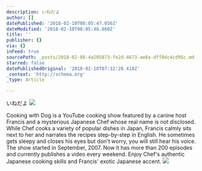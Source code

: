 ```yaml
---
description: いねだよ
author: []
datePublished: '2018-02-10T08:05:47.056Z'
dateModified: '2018-02-10T08:05:46.860Z'
title: ''
publisher: {}
via: {}
inFeed: true
sourcePath: _posts/2018-02-08-4a205873-fe2d-4673-ae8a-dff8dc4cd95c.md
starred: false
datePublishedOriginal: '2018-02-10T07:32:28.418Z'
_context: 'http://schema.org'
_type: Article

---
```

いねだよ
![](https://the-grid-user-content.s3-us-west-2.amazonaws.com/5bd91c12-5102-442f-b238-afe29ce89254.jpg)

Cooking with Dog is a YouTube cooking show featured by a canine host Francis and a mysterious Japanese Chef whose real name is not disclosed. While Chef cooks a variety of popular dishes in Japan, Francis calmly sits next to her and narrates the recipes step-by-step in English. He sometimes gets sleepy and closes his eyes but don't worry, you will still hear his voice. The show started in September, 2007\. Now it has more than 200 episodes and currently publishes a video every weekend. Enjoy Chef's authentic Japanese cooking skills and Francis' exotic Japanese accent.
![](https://s3-us-west-2.amazonaws.com/the-grid-img/p/85291e0edf05e8a597920fe2bdedd566b3eb1b26.png)